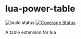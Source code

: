 # lua-power-table

![build status](https://github.com/gsdenys/lua-power-table/workflows/quality-pattern/badge.svg)
[![Coverage Status](https://coveralls.io/repos/github/gsdenys/lua-power-table/badge.svg?branch=main)](https://coveralls.io/github/gsdenys/lua-power-table?branch=main)




A table extension for lua
